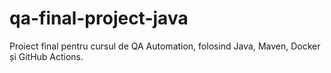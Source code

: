 # qa-final-project-java
Proiect final pentru cursul de QA Automation, folosind Java, Maven, Docker și GitHub Actions.
